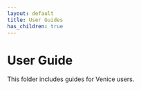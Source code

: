 ```yaml
---
layout: default
title: User Guides
has_children: true
---
```

# User Guide

This folder includes guides for Venice users.